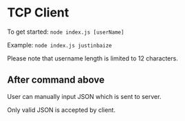 # TCP Client

To get started:
`node index.js [userName]`

Example:
`node index.js justinbaize`

Please note that username length is limited to 12 characters.

## After command above
User can manually input JSON which is sent to server.

Only valid JSON is accepted by client.  
